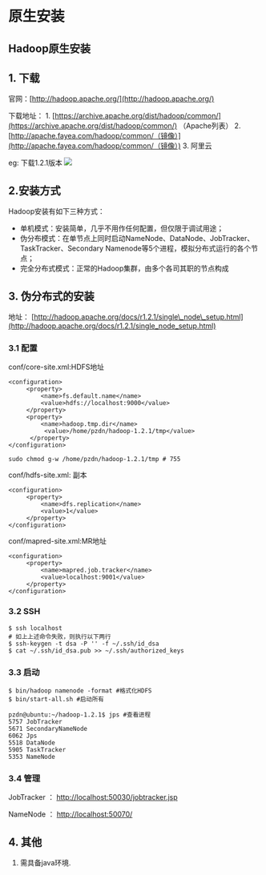 # 原生安装

## Hadoop原生安装

## 1. 下载

官网：[http://hadoop.apache.org/](http://hadoop.apache.org/)

下载地址： 1. [https://archive.apache.org/dist/hadoop/common/](https://archive.apache.org/dist/hadoop/common/) （Apache列表） 2. [http://apache.fayea.com/hadoop/common/（镜像）](http://apache.fayea.com/hadoop/common/（镜像）) 3. 阿里云

eg: 下载1.2.1版本 ![](../../../.gitbook/assets/hd2.png)

## 2.安装方式

Hadoop安装有如下三种方式：

* 单机模式：安装简单，几乎不用作任何配置，但仅限于调试用途；
* 伪分布模式：在单节点上同时启动NameNode、DataNode、JobTracker、TaskTracker、Secondary Namenode等5个进程，模拟分布式运行的各个节点；
* 完全分布式模式：正常的Hadoop集群，由多个各司其职的节点构成

## 3. 伪分布式的安装

地址： [http://hadoop.apache.org/docs/r1.2.1/single\_node\_setup.html](http://hadoop.apache.org/docs/r1.2.1/single_node_setup.html)

### 3.1 配置

conf/core-site.xml:HDFS地址

```text
<configuration>
     <property>
         <name>fs.default.name</name>
         <value>hdfs://localhost:9000</value>
     </property>
     <property>
         <name>hadoop.tmp.dir</name>
          <value>/home/pzdn/hadoop-1.2.1/tmp</value>
      </property>
</configuration>
```

```text
sudo chmod g-w /home/pzdn/hadoop-1.2.1/tmp # 755
```

conf/hdfs-site.xml: 副本

```text
<configuration>
     <property>
         <name>dfs.replication</name>
         <value>1</value>
     </property>
</configuration>
```

conf/mapred-site.xml:MR地址

```text
<configuration>
     <property>
         <name>mapred.job.tracker</name>
         <value>localhost:9001</value>
     </property>
</configuration>
```

### 3.2 SSH

```text
$ ssh localhost
# 如上上述命令失败，则执行以下两行
$ ssh-keygen -t dsa -P '' -f ~/.ssh/id_dsa 
$ cat ~/.ssh/id_dsa.pub >> ~/.ssh/authorized_keys
```

### 3.3 启动

```text
$ bin/hadoop namenode -format #格式化HDFS
$ bin/start-all.sh #启动所有

pzdn@ubuntu:~/hadoop-1.2.1$ jps #查看进程
5757 JobTracker
5671 SecondaryNameNode
6062 Jps
5518 DataNode
5905 TaskTracker
5353 NameNode
```

### 3.4 管理

JobTracker ： [http://localhost:50030/jobtracker.jsp](http://localhost:50030/jobtracker.jsp)

NameNode ： [http://localhost:50070/](http://localhost:50070/)

## 4. 其他

1. 需具备java环境.

